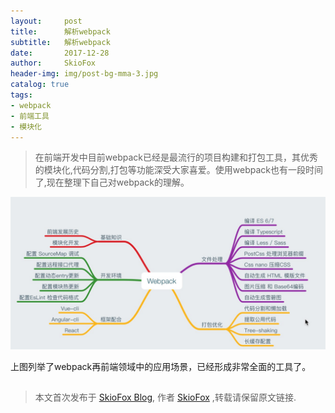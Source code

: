 ```yaml
---
layout:     post
title:      解析webpack
subtitle:   解析webpack
date:       2017-12-28
author:     SkioFox
header-img: img/post-bg-mma-3.jpg
catalog: true
tags:
- webpack
- 前端工具
- 模块化
---
```


>在前端开发中目前webpack已经是最流行的项目构建和打包工具，其优秀的模块化,代码分割,打包等功能深受大家喜爱。使用webpack也有一段时间了,现在整理下自己对webpack的理解。

![avatar](/img/webpack/work.jpg)

上图列举了webpack再前端领域中的应用场景，已经形成非常全面的工具了。

## 

> 本文首次发布于 [SkioFox Blog](http://blog.skiofox.top), 作者 [SkioFox](https://github.com/LoverFancy/) ,转载请保留原文链接.